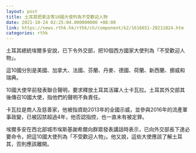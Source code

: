 ```yaml
---
layout: post
title: 土耳其把美法等10國大使列為不受歡迎人物
date: 2021-10-24 02:25:04.000000000 +08:00
link: https://news.rthk.hk/rthk/ch/component/k2/1616651-20211024.htm
categories: rthk
---
```


土耳其總統埃爾多安說，已下令外交部，把10個西方國家大使列為「不受歡迎人物」。

這10國分別是美國、加拿大、法國、芬蘭、丹麥、德國、荷蘭、新西蘭、挪威和瑞典。

10國大使早前發表聯合聲明，要求釋放土耳其活躍人士卡瓦拉。土耳其外交部其後傳召10國大使，指他們的聲明不負責任。

卡瓦拉是商人及慈善家，他被指資助2013年的全國示威，並參與2016年的流產軍事政變，已被囚禁超過4年，他否認指控，也一直未有被定罪。

埃爾多安在西北部城市埃斯基謝希爾向群眾發表講話時表示，已向外交部長下達必要命令，把這10國大使列為「不受歡迎人物」。他又說，這些大使應該了解土耳其，否則應該離開。
